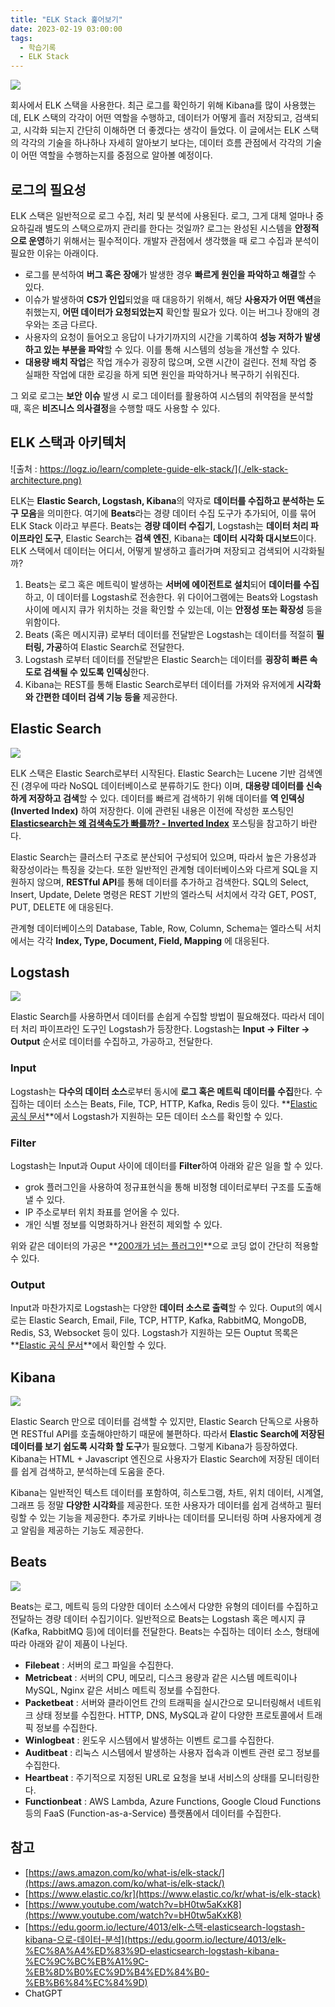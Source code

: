```yaml
---
title: "ELK Stack 훑어보기"
date: 2023-02-19 03:00:00
tags:
  - 학습기록
  - ELK Stack
---
```


![](./elk-stack.svg)

회사에서 ELK 스택을 사용한다. 최근 로그를 확인하기 위해 Kibana를 많이 사용했는데, ELK 스택의 각각이 어떤 역할을 수행하고, 데이터가 어떻게 흘러 저장되고, 검색되고, 시각화 되는지 간단히 이해하면 더 좋겠다는 생각이 들었다. 이 글에서는 ELK 스택의 각각의 기술을 하나하나 자세히 알아보기 보다는, 데이터 흐름 관점에서 각각의 기술이 어떤 역할을 수행하는지를 중점으로 알아볼 예정이다.

## 로그의 필요성

ELK 스택은 일반적으로 로그 수집, 처리 및 분석에 사용된다. 로그, 그게 대체 얼마나 중요하길래 별도의 스택으로까지 관리를 한다는 것일까? 로그는 완성된 시스템을 **안정적으로 운영**하기 위해서는 필수적이다. 개발자 관점에서 생각했을 때 로그 수집과 분석이 필요한 이유는 아래이다.

- 로그를 분석하여 **버그 혹은 장애**가 발생한 경우 **빠르게 원인을 파악하고 해결**할 수 있다.
- 이슈가 발생하여 **CS가 인입**되었을 때 대응하기 위해서, 해당 **사용자가 어떤 액션**을 취했는지, **어떤 데이터가 요청되었는지** 확인할 필요가 있다. 이는 버그나 장애의 경우와는 조금 다르다.
- 사용자의 요청이 들어오고 응답이 나가기까지의 시간을 기록하여 **성능 저하가 발생하고 있는 부분을 파악**할 수 있다. 이를 통해 시스템의 성능을 개선할 수 있다.
- **대용량 배치 작업**은 작업 개수가 굉장히 많으며, 오랜 시간이 걸린다. 전체 작업 중 실패한 작업에 대한 로깅을 하게 되면 원인을 파악하거나 복구하기 쉬워진다.

그 외로 로그는 **보안 이슈** 발생 시 로그 데이터를 활용하여 시스템의 취약점을 분석할 때, 혹은 **비즈니스 의사결정**을 수행할 때도 사용할 수 있다.

## ELK 스택과 아키텍처

![출처 : https://logz.io/learn/complete-guide-elk-stack/](./elk-stack-architecture.png)

ELK는 **Elastic Search, Logstash, Kibana**의 약자로 **데이터를 수집하고 분석하는 도구 모음**을 의미한다. 여기에 **Beats**라는 경량 데이터 수집 도구가 추가되어, 이를 묶어 ELK Stack 이라고 부른다. Beats는 **경량 데이터 수집기**, Logstash는 **데이터 처리 파이프라인 도구**, Elastic Search는 **검색 엔진**, Kibana는 **데이터 시각화 대시보드**이다. ELK 스택에서 데이터는 어디서, 어떻게 발생하고 흘러가며 저장되고 검색되어 시각화될까?

1. Beats는 로그 혹은 메트릭이 발생하는 **서버에 에이전트로 설치**되어 **데이터를 수집**하고, 이 데이터를 Logstash로 전송한다. 위 다이어그램에는 Beats와 Logstash 사이에 메시지 큐가 위치하는 것을 확인할 수 있는데, 이는 **안정성 또는 확장성** 등을 위함이다.
2. Beats (혹은 메시지큐) 로부터 데이터를 전달받은 Logstash는 데이터를 적절히 **필터링, 가공**하여 Elastic Search로 전달한다.
3. Logstash 로부터 데이터를 전달받은 Elastic Search는 데이터를 **굉장히 빠른 속도로 검색될 수 있도록 인덱싱**한다.
4. Kibana는 REST를 통해 Elastic Search로부터 데이터를 가져와 유저에게 **시각화와 간편한 데이터 검색 기능 등을** 제공한다.

## Elastic Search

![](./elastic-search.png)

ELK 스택은 Elastic Search로부터 시작된다. Elastic Search는 Lucene 기반 검색엔진 (경우에 따라 NoSQL 데이터베이스로 분류하기도 한다) 이며, **대용량 데이터를 신속하게 저장하고 검색**할 수 있다. 데이터를 빠르게 검색하기 위해 데이터를 **역 인덱싱 (Inverted Index)** 하여 저장한다. 이에 관련된 내용은 이전에 작성한 포스팅인 **[Elasticsearch는 왜 검색속도가 빠를까? - Inverted Index](https://hudi.blog/elasticsearch-inverted-index/)** 포스팅을 참고하기 바란다.

Elastic Search는 클러스터 구조로 분산되어 구성되어 있으며, 따라서 높은 가용성과 확장성이라는 특징을 갖는다. 또한 일반적인 관계형 데이터베이스와 다르게 SQL을 지원하지 않으며, **RESTful API**를 통해 데이터를 추가하고 검색한다. SQL의 Select, Insert, Update, Delete 명령은 REST 기반의 엘라스틱 서치에서 각각 GET, POST, PUT, DELETE 에 대응된다.

관계형 데이터베이스의 Database, Table, Row, Column, Schema는 엘라스틱 서치에서는 각각 **Index, Type, Document, Field, Mapping** 에 대응된다.

## Logstash

![](./logstash.png)

Elastic Search를 사용하면서 데이터를 손쉽게 수집할 방법이 필요해졌다. 따라서 데이터 처리 파이프라인 도구인 Logstash가 등장한다. Logstash는 **Input → Filter → Output** 순서로 데이터를 수집하고, 가공하고, 전달한다.

### Input

Logstash는 **다수의 데이터 소스**로부터 동시에 **로그 혹은 메트릭 데이터를 수집**한다. 수집하는 데이터 소스는 Beats, File, TCP, HTTP, Kafka, Redis 등이 있다. **[Elastic 공식 문서](https://www.elastic.co/guide/en/logstash/current/input-plugins.html)**에서 Logstash가 지원하는 모든 데이터 소스를 확인할 수 있다.

### Filter

Logstash는 Input과 Ouput 사이에 데이터를 **Filter**하여 아래와 같은 일을 할 수 있다.

- grok 플러그인을 사용하여 정규표현식을 통해 비정형 데이터로부터 구조를 도출해낼 수 있다.
- IP 주소로부터 위치 좌표를 얻어올 수 있다.
- 개인 식별 정보를 익명화하거나 완전히 제외할 수 있다.

위와 같은 데이터의 가공은 **[200개가 넘는 플러그인](https://www.elastic.co/guide/en/logstash/current/filter-plugins.html)**으로 코딩 없이 간단히 적용할 수 있다.

### Output

Input과 마찬가지로 Logstash는 다양한 **데이터 소스로 출력**할 수 있다. Ouput의 예시로는 Elastic Search, Email, File, TCP, HTTP, Kafka, RabbitMQ, MongoDB, Redis, S3, Websocket 등이 있다. Logstash가 지원하는 모든 Ouptut 목록은 **[Elastic 공식 문서](https://www.elastic.co/guide/en/logstash/current/output-plugins.html)**에서 확인할 수 있다.

## Kibana

![](./kibana.png)

Elastic Search 만으로 데이터를 검색할 수 있지만, Elastic Search 단독으로 사용하면 RESTful API를 호출해야만하기 때문에 불편하다. 따라서 **Elastic Search에 저장된 데이터를 보기 쉽도록 시각화 할 도구**가 필요했다. 그렇게 Kibana가 등장하였다. Kibana는 HTML + Javascript 엔진으로 사용자가 Elastic Search에 저장된 데이터를 쉽게 검색하고, 분석하는데 도움을 준다.

Kibana는 일반적인 텍스트 데이터를 포함하여, 히스토그램, 차트, 위치 데이터, 시계열, 그래프 등 정말 **다양한 시각화**를 제공한다. 또한 사용자가 데이터를 쉽게 검색하고 필터링할 수 있는 기능을 제공한다. 추가로 키바나는 데이터를 모니터링 하며 사용자에게 경고 알림을 제공하는 기능도 제공한다.

## Beats

![](./beats.png)

Beats는 로그, 메트릭 등의 다양한 데이터 소스에서 다양한 유형의 데이터를 수집하고 전달하는 경량 데이터 수집기이다. 일반적으로 Beats는 Logstash 혹은 메시지 큐 (Kafka, RabbitMQ 등)에 데이터를 전달한다. Beats는 수집하는 데이터 소스, 형태에 따라 아래와 같이 제품이 나뉜다.

- **Filebeat** : 서버의 로그 파일을 수집한다.
- **Metricbeat** : 서버의 CPU, 메모리, 디스크 용량과 같은 시스템 메트릭이나 MySQL, Nginx 같은 서비스 메트릭 정보를 수집한다.
- **Packetbeat** : 서버와 클라이언트 간의 트래픽을 실시간으로 모니터링해서 네트워크 상태 정보를 수집한다. HTTP, DNS, MySQL과 같이 다양한 프로토콜에서 트래픽 정보를 수집한다.
- **Winlogbeat** : 윈도우 시스템에서 발생하는 이벤트 로그를 수집한다.
- **Auditbeat** : 리눅스 시스템에서 발생하는 사용자 접속과 이벤트 관련 로그 정보를 수집한다.
- **Heartbeat** : 주기적으로 지정된 URL로 요청을 보내 서비스의 상태를 모니터링한다.
- **Functionbeat** : AWS Lambda, Azure Functions, Google Cloud Functions 등의 FaaS (Function-as-a-Service) 플랫폼에서 데이터를 수집한다.

## 참고

- [https://aws.amazon.com/ko/what-is/elk-stack/](https://aws.amazon.com/ko/what-is/elk-stack/)
- [https://www.elastic.co/kr](https://www.elastic.co/kr/what-is/elk-stack)
- [https://www.youtube.com/watch?v=bH0tw5aKxK8](https://www.youtube.com/watch?v=bH0tw5aKxK8)
- [https://edu.goorm.io/lecture/4013/elk-스택-elasticsearch-logstash-kibana-으로-데이터-분석](https://edu.goorm.io/lecture/4013/elk-%EC%8A%A4%ED%83%9D-elasticsearch-logstash-kibana-%EC%9C%BC%EB%A1%9C-%EB%8D%B0%EC%9D%B4%ED%84%B0-%EB%B6%84%EC%84%9D)
- ChatGPT
